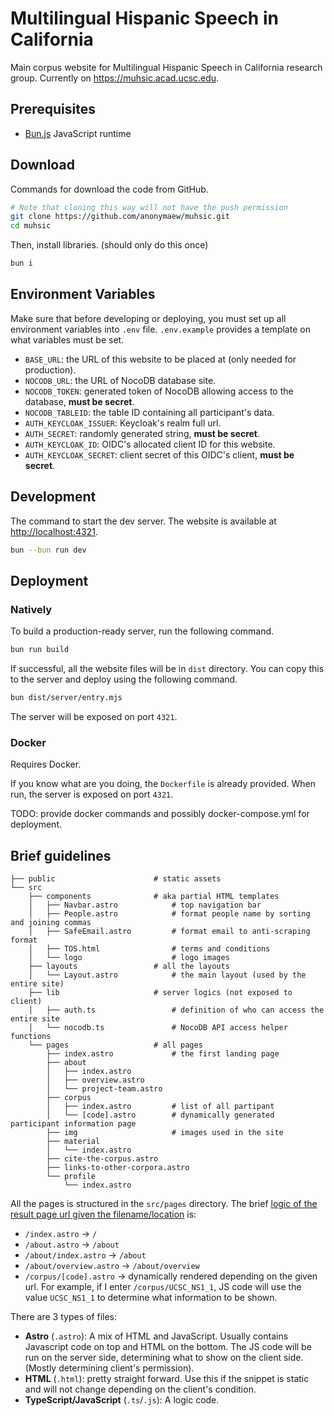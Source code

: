 # Multilingual Hispanic Speech in California

Main corpus website for Multilingual Hispanic Speech in California research
group. Currently on <https://muhsic.acad.ucsc.edu>.

## Prerequisites

- [Bun.js](https://bun.sh) JavaScript runtime

## Download

Commands for download the code from GitHub.

```sh
# Note that cloning this way will not have the push permission
git clone https://github.com/anonymaew/muhsic.git
cd muhsic
```

Then, install libraries. (should only do this once)

```sh
bun i
```

## Environment Variables

Make sure that before developing or deploying, you must set up all environment
variables into `.env` file. `.env.example` provides a template on what
variables must be set.

- `BASE_URL`: the URL of this website to be placed at (only needed for
production).
- `NOCODB_URL`: the URL of NocoDB database site.
- `NOCODB_TOKEN`: generated token of NocoDB allowing access to the database,
**must be secret**.
- `NOCODB_TABLEID`: the table ID containing all participant's data.
- `AUTH_KEYCLOAK_ISSUER`: Keycloak's realm full url.
- `AUTH_SECRET`: randomly generated string, **must be secret**.
- `AUTH_KEYCLOAK_ID`: OIDC's allocated client ID for this website.
- `AUTH_KEYCLOAK_SECRET`: client secret of this OIDC's client, **must be
secret**.

## Development

The command to start the dev server. The website is available at <http://localhost:4321>.

```sh
bun --bun run dev
```

## Deployment

### Natively

To build a production-ready server, run the following command.

```sh
bun run build
```

If successful, all the website files will be in `dist` directory. You can copy
this to the server and deploy using the following command.

```sh
bun dist/server/entry.mjs
```

The server will be exposed on port `4321`.

### Docker

Requires Docker.

If you know what are you doing, the `Dockerfile` is already provided. When run,
the server is exposed on port `4321`.

TODO: provide docker commands and possibly docker-compose.yml for deployment.

## Brief guidelines

```
├── public                      # static assets
└── src
    ├── components              # aka partial HTML templates
    │   ├── Navbar.astro            # top navigation bar
    │   ├── People.astro            # format people name by sorting and joining commas
    │   ├── SafeEmail.astro         # format email to anti-scraping format
    │   ├── TOS.html                # terms and conditions
    │   └── logo                    # logo images
    ├── layouts                 # all the layouts
    │   └── Layout.astro            # the main layout (used by the entire site)
    ├── lib                     # server logics (not exposed to client)
    │   ├── auth.ts                 # definition of who can access the entire site
    │   └── nocodb.ts               # NocoDB API access helper functions
    └── pages                   # all pages
        ├── index.astro             # the first landing page
        ├── about
        │   ├── index.astro
        │   ├── overview.astro
        │   └── project-team.astro
        ├── corpus
        │   ├── index.astro         # list of all partipant
        │   └── [code].astro        # dynamically generated participant information page
        ├── img                     # images used in the site
        ├── material
        │   └── index.astro
        ├── cite-the-corpus.astro
        ├── links-to-other-corpora.astro
        └── profile
            └── index.astro
```

All the pages is structured in the `src/pages` directory. The brief [logic of
the result page url given the
filename/location](https://docs.astro.build/en/guides/routing/) is:

- `/index.astro` -> `/`
- `/about.astro` -> `/about`
- `/about/index.astro` -> `/about`
- `/about/overview.astro` -> `/about/overview`
- `/corpus/[code].astro` -> dynamically rendered depending on the given url.
For example, if I enter `/corpus/UCSC_NS1_1`, JS code will use the value
`UCSC_NS1_1` to determine what information to be shown.

There are 3 types of files:

- **Astro** (`.astro`): A mix of HTML and JavaScript. Usually contains
Javascript code on top and HTML on the bottom. The JS code will be run on the
server side, determining what to show on the client side. (Mostly determining
client's permission).
- **HTML** (`.html`): pretty straight forward. Use this if the snippet is
static and will not change depending on the client's condition.
- **TypeScript/JavaScript** (`.ts`/`.js`): A logic code.
